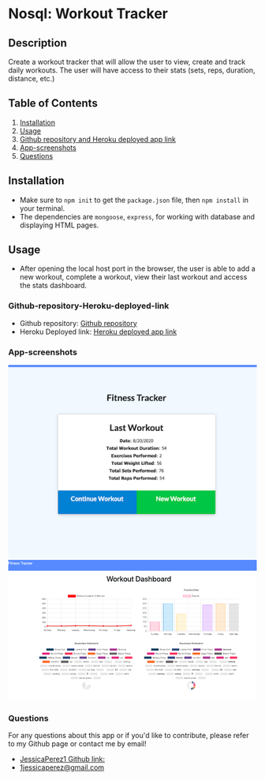 # Nosql: Workout Tracker

## Description

Create a workout tracker that will allow the user to view, create and track daily workouts. The user will have access to their stats (sets, reps, duration, distance, etc.)

## Table of Contents

1. [Installation](#Installation)
2. [Usage](#Usage)
3. [Github repository and Heroku deployed app link](#Github-repository-Heroku-deployed-link)
4. [App-screenshots](#App-screenshots)
5. [Questions](#Questions)

## Installation

- Make sure to `npm init` to get the `package.json` file, then `npm install` in your terminal.
- The dependencies are `mongoose`, `express`, for working with database and displaying HTML pages.

## Usage

- After opening the local host port in the browser, the user is able to add a new workout, complete a workout, view their last workout and access the stats dashboard.

### Github-repository-Heroku-deployed-link

- Github repository:
  [Github repository](https://github.com/JessicaPerez1/Fitness-Tracker.git)
- Heroku Deployed link:
  [Heroku deployed app link](https://sheltered-eyrie-16270.herokuapp.com/)

### App-screenshots

![Workout Tracker screenshot](assets/dashboard.png)
![Workout Stats screenshot](assets/stats.png)

### Questions

For any questions about this app or if you'd like to contribute, please refer to my Github page or contact me by email!

- [JessicaPerez1 Github link:](https://github.com/JessicaPerez1)
- 1jessicaperez@gmail.com

